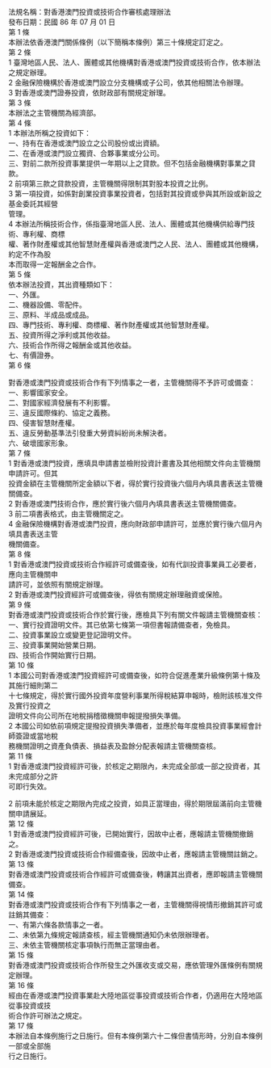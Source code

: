 法規名稱：對香港澳門投資或技術合作審核處理辦法  
發布日期：民國 86 年 07 月 01 日  
第 1 條  
本辦法依香港澳門關係條例（以下簡稱本條例）第三十條規定訂定之。  
第 2 條  
1 臺灣地區人民、法人、團體或其他機構對香港或澳門投資或技術合作，依本辦法之規定辦理。  
2 金融保險機構於香港或澳門設立分支機構或子公司，依其他相關法令辦理。  
3 對香港或澳門證券投資，依財政部有關規定辦理。  
第 3 條  
本辦法之主管機關為經濟部。  
第 4 條  
1 本辦法所稱之投資如下：  
一、持有在香港或澳門設立之公司股份或出資額。  
二、在香港或澳門設立獨資、合夥事業或分公司。  
三、對前二款所投資事業提供一年期以上之貸款。但不包括金融機構對事業之貸款。  
2 前項第三款之貸款投資，主管機關得限制其對股本投資之比例。  
3 第一項投資，如係對創業投資事業投資者，包括對其投資或參與其所設或新設之基金委託其經營  
管理。  
4 本辦法所稱技術合作，係指臺灣地區人民、法人、團體或其他機構供給專門技術、專利權、商標  
權、著作財產權或其他智慧財產權與香港或澳門之人民、法人、團體或其他機構，約定不作為股  
本而取得一定報酬金之合作。  
第 5 條  
依本辦法投資，其出資種類如下：  
一、外匯。  
二、機器設備、零配件。  
三、原料、半成品或成品。  
四、專門技術、專利權、商標權、著作財產權或其他智慧財產權。  
五、投資所得之淨利或其他收益。  
六、技術合作所得之報酬金或其他收益。  
七、有價證券。  
第 6 條  


對香港或澳門投資或技術合作有下列情事之一者，主管機關得不予許可或備查：  
一、影響國家安全。  
二、對國家經濟發展有不利影響。  
三、違反國際條約、協定之義務。  
四、侵害智慧財產權。  
五、違反勞動基準法引發重大勞資糾紛尚未解決者。  
六、破壞國家形象。  
第 7 條  
1 對香港或澳門投資，應填具申請書並檢附投資計畫書及其他相關文件向主管機關申請許可。但其  
投資金額在主管機關所定金額以下者，得於實行投資後六個月內填具書表送主管機關備查。  
2 對香港或澳門技術合作，應於實行後六個月內填具書表送主管機關備查。  
3 前二項書表格式，由主管機關定之。  
4 金融保險機構對香港或澳門投資，應向財政部申請許可，並應於實行後六個月內填具書表送主管  
機關備查。  
第 8 條  
1 對香港或澳門投資或技術合作經許可或備查後，如有代訓投資事業員工必要者，應向主管機關申  
請許可，並依照有關規定辦理。  
2 對香港或澳門投資經許可或備查後，得依有關規定辦理融資或保險。  
第 9 條  
對香港或澳門投資或技術合作於實行後，應檢具下列有關文件報請主管機關查核：  
一、實行投資證明文件。其已依第七條第一項但書報請備查者，免檢具。  
二、投資事業設立或變更登記證明文件。  
三、投資事業開始營業日期。  
四、技術合作開始實行日期。  
第 10 條  
1 本國公司對香港或澳門投資經許可或備查後，如符合促進產業升級條例第十條及其施行細則第二  
十七條規定，得於實行國外投資年度營利事業所得稅結算申報時，檢附該核准文件及實行投資之  
證明文件向公司所在地稅捐稽徵機關申報提撥損失準備。  
2 本國公司如依前項規定提撥投資損失準備者，並應於每年度檢具投資事業經會計師簽證或當地稅  
務機關證明之資產負債表、損益表及盈餘分配表報請主管機關查核。  
第 11 條  
1 對香港或澳門投資經許可後，於核定之期限內，未完成全部或一部之投資者，其未完成部分之許  
可即行失效。  


2 前項未能於核定之期限內完成之投資，如具正當理由，得於期限屆滿前向主管機關申請展延。  
第 12 條  
1 對香港或澳門投資經許可後，已開始實行，因故中止者，應報請主管機關撤銷之。  
2 對香港或澳門投資或技術合作經備查後，因故中止者，應報請主管機關註銷之。  
第 13 條  
對香港或澳門投資或技術合作經許可或備查後，轉讓其出資者，應即報請主管機關備查。  
第 14 條  
對香港或澳門投資或技術合作有下列情事之一者，主管機關得視情形撤銷其許可或註銷其備查：  
一、有第六條各款情事之一者。  
二、未依第九條規定報請查核，經主管機關通知仍未依限辦理者。  
三、未依主管機關核定事項執行而無正當理由者。  
第 15 條  
對香港或澳門投資或技術合作所發生之外匯收支或交易，應依管理外匯條例有關規定辦理。  
第 16 條  
經由在香港或澳門投資事業赴大陸地區從事投資或技術合作者，仍適用在大陸地區從事投資或技  
術合作許可辦法之規定。  
第 17 條  
本辦法自本條例施行之日施行。但有本條例第六十二條但書情形時，分別自本條例一部或全部施  
行之日施行。  


